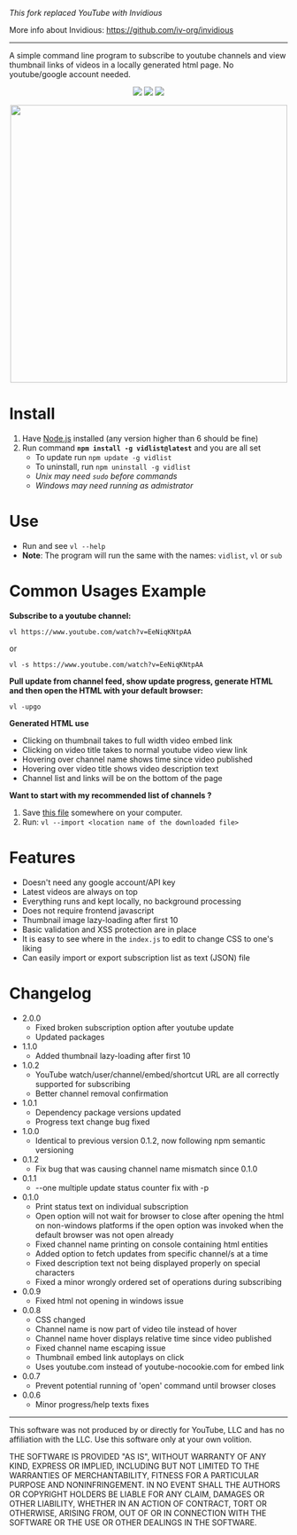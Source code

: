 *This fork replaced YouTube with Invidious*

More info about Invidious: https://github.com/iv-org/invidious

----

A simple command line program to subscribe to youtube channels and
view thumbnail links of videos in a locally generated html page. No
youtube/google account needed.

<p align='center'>
    <img src='https://img.shields.io/david/dxwc/vidlist.svg?style=for-the-badge'>
    <img src='https://img.shields.io/npm/dt/vidlist.svg?style=for-the-badge'>
    <img src='https://img.shields.io/npm/v/vidlist.svg?style=for-the-badge'>
</p>

<p align='center'>
    <img width='501px' src='https://raw.githubusercontent.com/dxwc/vidlist/files/vidlist.png'>
</p>

# Install

1. Have [Node.js](https://nodejs.org/en/) installed (any version
   higher than 6 should be fine)
2. Run command **`npm install -g vidlist@latest`** and you are all set
    + To update run `npm update -g vidlist`
    + To uninstall, run `npm uninstall -g vidlist`
    + _Unix may need `sudo` before commands_
    + _Windows may need running as admistrator_

# Use

+ Run and see `vl --help`
+ **Note**: The program will run the same with the names: `vidlist`, `vl` or `sub`

# Common Usages Example

**Subscribe to a youtube channel:**

`vl https://www.youtube.com/watch?v=EeNiqKNtpAA`

or

`vl -s https://www.youtube.com/watch?v=EeNiqKNtpAA`

**Pull update from channel feed, show update progress, generate HTML and then open the HTML with your default browser:**

`vl -upgo`

**Generated HTML use**

+ Clicking on thumbnail takes to full width video embed link
+ Clicking on video title takes to normal youtube video view link
+ Hovering over channel name shows time since video published
+ Hovering over video title shows video description text
+ Channel list and links will be on the bottom of the page

**Want to start with my recommended list of channels ?**

1. Save [this file](https://raw.githubusercontent.com/dxwc/subscribe/files/subscriptions.json) somewhere on your computer.
2. Run: `vl --import <location name of the downloaded file>`

# Features

+ Doesn't need any google account/API key
+ Latest videos are always on top
+ Everything runs and kept locally, no background processing
+ Does not require frontend javascript
+ Thumbnail image lazy-loading after first 10
+ Basic validation and XSS protection are in place
+ It is easy to see where in the `index.js` to edit to change CSS to one's liking
+ Can easily import or export subscription list as text (JSON) file

# Changelog
+ 2.0.0
    + Fixed broken subscription option after youtube update
    + Updated packages
+ 1.1.0
    + Added thumbnail lazy-loading after first 10
+ 1.0.2
    + YouTube watch/user/channel/embed/shortcut URL are all correctly supported for
     subscribing
    + Better channel removal confirmation
+ 1.0.1
    + Dependency package versions updated
    + Progress text change bug fixed
+ 1.0.0
    + Identical to previous version 0.1.2, now following npm semantic
      versioning
+ 0.1.2
    + Fix bug that was causing channel name mismatch since 0.1.0
+ 0.1.1
    + --one multiple update status counter fix with -p
+ 0.1.0
    + Print status text on individual subscription
    + Open option will not wait for browser to close after opening the html
      on non-windows platforms if the open option was invoked when the
      default browser was not open already
    + Fixed channel name printing on console containing html entities
    + Added option to fetch updates from specific channel/s at a time
    + Fixed description text not being displayed properly on special characters
    + Fixed a minor wrongly ordered set of operations during subscribing
+ 0.0.9
    + Fixed html not opening in windows issue
+ 0.0.8
    + CSS changed
    + Channel name is now part of video tile instead of hover
    + Channel name hover displays relative time since video published
    + Fixed channel name escaping issue
    + Thumbnail embed link autoplays on click
    + Uses youtube.com instead of youtube-nocookie.com for embed link
+ 0.0.7
    + Prevent potential running of 'open' command until browser closes
+ 0.0.6
    + Minor progress/help texts fixes

----

This software was not produced by or directly for YouTube, LLC and has no
affiliation with the LLC. Use this software only at your own volition.

THE SOFTWARE IS PROVIDED "AS IS", WITHOUT WARRANTY OF ANY KIND, EXPRESS OR
IMPLIED, INCLUDING BUT NOT LIMITED TO THE WARRANTIES OF MERCHANTABILITY,
FITNESS FOR A PARTICULAR PURPOSE AND NONINFRINGEMENT. IN NO EVENT SHALL THE
AUTHORS OR COPYRIGHT HOLDERS BE LIABLE FOR ANY CLAIM, DAMAGES OR OTHER
LIABILITY, WHETHER IN AN ACTION OF CONTRACT, TORT OR OTHERWISE, ARISING FROM,
OUT OF OR IN CONNECTION WITH THE SOFTWARE OR THE USE OR OTHER DEALINGS IN THE
SOFTWARE.
